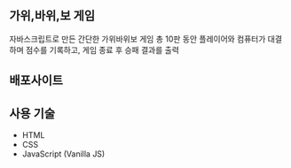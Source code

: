 ## 가위,바위,보 게임

자바스크립트로 만든 간단한 가위바위보 게임
총 10판 동안 플레이어와 컴퓨터가 대결하며 점수를 기록하고,
게임 종료 후 승패 결과를 출력

## 배포사이트



## 사용 기술

- HTML
- CSS
- JavaScript (Vanilla JS)
